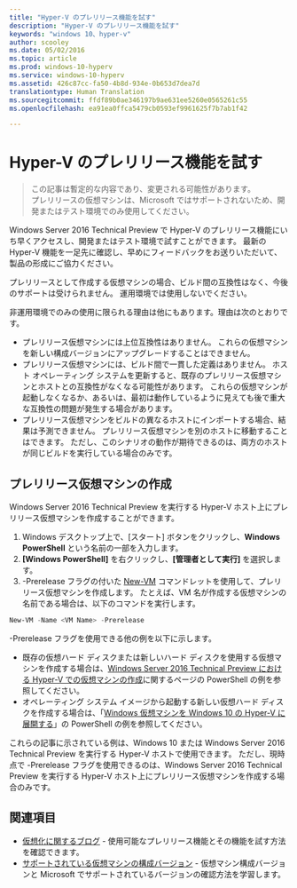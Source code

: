 ```yaml
---
title: "Hyper-V のプレリリース機能を試す"
description: "Hyper-V のプレリリース機能を試す"
keywords: "windows 10、hyper-v"
author: scooley
ms.date: 05/02/2016
ms.topic: article
ms.prod: windows-10-hyperv
ms.service: windows-10-hyperv
ms.assetid: 426c87cc-fa50-4b8d-934e-0b653d7dea7d
translationtype: Human Translation
ms.sourcegitcommit: ffdf89b0ae346197b9ae631ee5260e0565261c55
ms.openlocfilehash: ea91ea0ffca5479cb0593ef9961625f7b7ab1f42

---
```


# Hyper-V のプレリリース機能を試す

> この記事は暫定的な内容であり、変更される可能性があります。  
  プレリリースの仮想マシンは、Microsoft ではサポートされないため、開発またはテスト環境でのみ使用してください。

Windows Server 2016 Technical Preview で Hyper-V のプレリリース機能にいち早くアクセスし、開発またはテスト環境で試すことができます。 最新の Hyper-V 機能を一足先に確認し、早めにフィードバックをお送りいただいて、製品の形成にご協力ください。

プレリリースとして作成する仮想マシンの場合、ビルド間の互換性はなく、今後のサポートは受けられません。  運用環境では使用しないでください。

非運用環境でのみの使用に限られる理由は他にもあります。理由は次のとおりです。

* プレリリース仮想マシンには上位互換性はありません。 これらの仮想マシンを新しい構成バージョンにアップグレードすることはできません。
* プレリリース仮想マシンには、ビルド間で一貫した定義はありません。 ホスト オペレーティング システムを更新すると、既存のプレリリース仮想マシンとホストとの互換性がなくなる可能性があります。 これらの仮想マシンが起動しなくなるか、あるいは、最初は動作しているように見えても後で重大な互換性の問題が発生する場合があります。
* プレリリース仮想マシンをビルドの異なるホストにインポートする場合、結果は予測できません。 プレリリース仮想マシンを別のホストに移動することはできます。 ただし、このシナリオの動作が期待できるのは、両方のホストが同じビルドを実行している場合のみです。

## プレリリース仮想マシンの作成

Windows Server 2016 Technical Preview を実行する Hyper-V ホスト上にプレリリース仮想マシンを作成することができます。

1. Windows デスクトップ上で、[スタート] ボタンをクリックし、**Windows PowerShell** という名前の一部を入力します。
2. **[Windows PowerShell]** を右クリックし、**[管理者として実行]** を選択します。
3. -Prerelease フラグの付いた [New-VM](https://technet.microsoft.com/library/hh848537.aspx) コマンドレットを使用して、プレリリース仮想マシンを作成します。 たとえば、VM 名が作成する仮想マシンの名前である場合は、以下のコマンドを実行します。

``` PowerShell
New-VM -Name <VM Name> -Prerelease
```
-Prerelease フラグを使用できる他の例を以下に示します。
 - 既存の仮想ハード ディスクまたは新しいハード ディスクを使用する仮想マシンを作成する場合は、[Windows Server 2016 Technical Preview における Hyper-V での仮想マシンの作成](https://technet.microsoft.com/library/mt126140.aspx#BKMK_PowerShell)に関するページの PowerShell の例を参照してください。
 - オペレーティング システム イメージから起動する新しい仮想ハード ディスクを作成する場合は、「[Windows 仮想マシンを Windows 10 の Hyper-V に展開する](https://msdn.microsoft.com/en-us/virtualization/hyperv_on_windows/quick_start/walkthrough_create_vm)」の PowerShell の例を参照してください。

 これらの記事に示されている例は、Windows 10 または Windows Server 2016 Technical Preview を実行する Hyper-V ホストで使用できます。 ただし、現時点で -Prerelease フラグを使用できるのは、Windows Server 2016 Technical Preview を実行する Hyper-V ホスト上にプレリリース仮想マシンを作成する場合のみです。

## 関連項目
-  [仮想化に関するブログ](https://blogs.technet.microsoft.com/virtualization/) - 使用可能なプレリリース機能とその機能を試す方法を確認できます。
- [サポートされている仮想マシンの構成バージョン](https://technet.microsoft.com/library/mt695898.aspx#BKMK_SupportedConfigVersions) - 仮想マシン構成バージョンと Microsoft でサポートされているバージョンの確認方法を学習します。



<!--HONumber=Oct16_HO4-->


